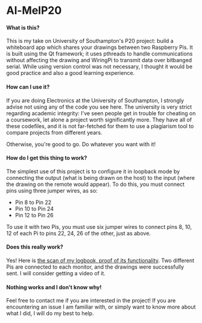# Al-MelP20
#### What is this?
This is my take on University of Southampton's P20 project: build a whiteboard app which shares your drawings between two Raspberry Pis. It is built using the Qt framework; it uses pthreads to handle communications without affecting the drawing and WiringPi to transmit data over bitbanged serial. While using version control was not necessary, I thought it would be good practice and also a good learning experience. 
#### How can I use it?
If you are doing Electronics at the University of Southampton, I strongly advise not using any of the code you see here. The university is very strict regarding academic integrity: I've seen people get in trouble for cheating on a coursework, let alone a project worth significantly more. They have all of these codefiles, and it is not far-fetched for them to use a plagiarism tool to compare projects from different years. 

Otherwise, you're good to go. Do whatever you want with it!
#### How do I get this thing to work?
The simplest use of this project is to configure it in loopback mode by connecting the output (what is being drawn on the host) to the input (where the drawing on the remote would appear). To do this, you must connect pins using three jumper wires, as so:
- Pin 8 to Pin 22
- Pin 10 to Pin 24
- Pin 12 to Pin 26

To use it with two Pis, you must use six jumper wires to connect pins 8, 10, 12 of each Pi to pins 22, 24, 26 of the other, just as above.
#### Does this really work? 
Yes! Here is [the scan of my logbook, proof of its functionality](https://www.dropbox.com/s/anzuabd8iebuxv2/P20%20proof.jpg?dl=0). Two different Pis are connected to each monitor, and the drawings were successfully sent. I will consider getting a video of it.
#### Nothing works and I don't know why!
Feel free to contact me if you are interested in the project! If you are encountering an issue I am familiar with, or simply want to know more about what I did, I will do my best to help.
